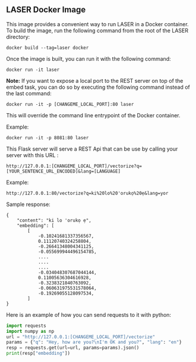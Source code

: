## LASER Docker Image

This image provides a convenient way to run LASER in a Docker container.
To build the image, run the following command from the root of the LASER directory:

```
docker build --tag=laser docker
```
Once the image is built, you can run it with the following command:

```
docker run -it laser
```
**Note:** If you want to expose a local port to the REST server on top of the embed task, you can do so by executing the following command instead of the last command:

```
docker run -it -p [CHANGEME_LOCAL_PORT]:80 laser
```
This will override the command line entrypoint of the Docker container.

Example:

```
docker run -it -p 8081:80 laser
```

This Flask server will serve a REST Api that can be use by calling your server with this URL :

```
http://127.0.0.1:[CHANGEME_LOCAL_PORT]/vectorize?q=[YOUR_SENTENCE_URL_ENCODED]&lang=[LANGUAGE]
```

Example:

```
http://127.0.0.1:80/vectorize?q=ki%20lo%20'orukọ%20ẹ&lang=yor
```

Sample response:
```
{
    "content": "ki lo 'orukọ ẹ",
    "embedding": [
        [
            -0.10241681337356567,
            0.11120740324258804,
            -0.26641348004341125,
            -0.055699944496154785,
            ....
            ....
            ....
            -0.034048307687044144,
            0.11005636304616928,
            -0.3238321840763092,
            -0.060631975531578064,
            -0.19269055128097534,
        ]
}
```

Here is an example of how you can send requests to it with python:

```python
import requests
import numpy as np
url = "http://127.0.0.1:[CHANGEME_LOCAL_PORT]/vectorize"
params = {"q": "Hey, how are you?\nI'm OK and you?", "lang": "en"}
resp = requests.get(url=url, params=params).json()
print(resp["embedding"])
```